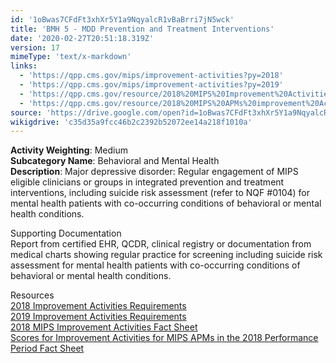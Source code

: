 ```yaml
---
id: '1oBwas7CFdFt3xhXr5Y1a9NqyalcR1vBaBrri7jN5wck'
title: 'BMH 5 - MDD Prevention and Treatment Interventions'
date: '2020-02-27T20:51:18.319Z'
version: 17
mimeType: 'text/x-markdown'
links:
  - 'https://qpp.cms.gov/mips/improvement-activities?py=2018'
  - 'https://qpp.cms.gov/mips/improvement-activities?py=2019'
  - 'https://qpp.cms.gov/resource/2018%20MIPS%20Improvement%20Activities%20Fact%20Sheet'
  - 'https://qpp.cms.gov/resource/2018%20MIPS%20APMs%20improvement%20Activities%20scores%20fact%20sheet'
source: 'https://drive.google.com/open?id=1oBwas7CFdFt3xhXr5Y1a9NqyalcR1vBaBrri7jN5wck'
wikigdrive: 'c35d35a9fcc46b2c2392b52072ee14a218f1010a'
---
```





**Activity Weighting**: Medium  
**Subcategory Name**: Behavioral and Mental Health  
**Description**: Major depressive disorder: Regular engagement of MIPS eligible clinicians or groups in integrated prevention and treatment interventions, including suicide risk assessment (refer to NQF #0104) for mental health patients with co-occurring conditions of behavioral or mental health conditions.




Supporting Documentation  
Report from certified EHR, QCDR, clinical registry or documentation from medical charts showing regular practice for screening including suicide risk assessment for mental health patients with co-occurring conditions of behavioral or mental health conditions.




Resources  
[2018 Improvement Activities Requirements](https://qpp.cms.gov/mips/improvement-activities?py=2018)  
[2019 Improvement Activities Requirements](https://qpp.cms.gov/mips/improvement-activities?py=2019)  
[2018 MIPS Improvement Activities Fact Sheet](https://qpp.cms.gov/resource/2018%20MIPS%20Improvement%20Activities%20Fact%20Sheet)  
[Scores for Improvement Activities for MIPS APMs in the 2018 Performance Period Fact Sheet](https://qpp.cms.gov/resource/2018%20MIPS%20APMs%20improvement%20Activities%20scores%20fact%20sheet)
